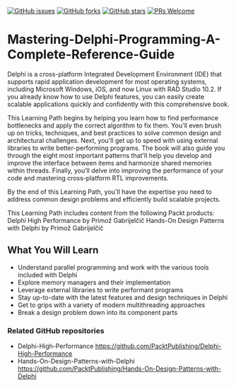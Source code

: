 [![GitHub issues](https://img.shields.io/github/issues/PacktPublishing/Mastering-Delphi-Programming-A-Complete-Reference-Guide.svg)](https://github.com/PacktPublishing/Mastering-Delphi-Programming-A-Complete-Reference-Guide/issues)
[![GitHub forks](https://img.shields.io/github/forks/PacktPublishing/Mastering-Delphi-Programming-A-Complete-Reference-Guide.svg)](https://github.com/PacktPublishing/Mastering-Delphi-Programming-A-Complete-Reference-Guide/network)
[![GitHub stars](https://img.shields.io/github/stars/PacktPublishing/Mastering-Delphi-Programming-A-Complete-Reference-Guide.svg)](https://github.com/PacktPublishing/Mastering-Delphi-Programming-A-Complete-Reference-Guide/stargazers)
[![PRs Welcome](https://img.shields.io/badge/PRs-welcome-brightgreen.svg)](https://github.com/PacktPublishing/Mastering-Delphi-Programming-A-Complete-Reference-Guide/pulls)

# Mastering-Delphi-Programming-A-Complete-Reference-Guide
Delphi is a cross-platform Integrated Development Environment (IDE) that supports rapid application development for most operating systems, including Microsoft Windows, iOS, and now Linux with RAD Studio 10.2. If you already know how to use Delphi features, you can easily create scalable applications quickly and confidently with this comprehensive book.

This Learning Path begins by helping you learn how to find performance bottlenecks and apply the correct algorithm to fix them. You'll even brush up on tricks, techniques, and best practices to solve common design and architectural challenges. Next, you'll get up to speed with using external libraries to write better-performing programs. The book will also guide you through the eight most important patterns that'll help you develop and improve the interface between items and harmonize shared memories within threads. Finally, you’ll delve into improving the performance of your code and mastering cross-platform RTL improvements.

By the end of this Learning Path, you'll have the expertise you need to address common design problems and efficiently build scalable projects.

This Learning Path includes content from the following Packt products:
Delphi High Performance by Primož Gabrijelčič
Hands-On Design Patterns with Delphi by Primož Gabrijelčič

## What You Will Learn
* Understand parallel programming and work with the various tools included with Delphi
* Explore memory managers and their implementation
* Leverage external libraries to write performant programs
* Stay up-to-date with the latest features and design techniques in Delphi
* Get to grips with a variety of modern multithreading approaches
* Break a design problem down into its component parts

### Related GitHub repositories
* Delphi-High-Performance https://github.com/PacktPublishing/Delphi-High-Performance
* Hands-On-Design-Patterns-with-Delphi https://github.com/PacktPublishing/Hands-On-Design-Patterns-with-Delphi
